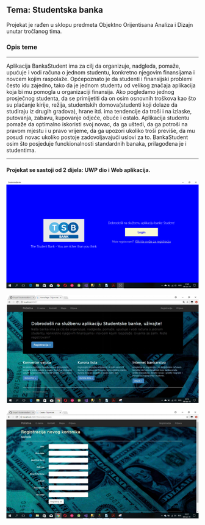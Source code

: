 ## Tema: Studentska banka 
Projekat je rađen u sklopu predmeta Objektno Orijentisana Analiza i Dizajn unutar tročlanog tima.

### Opis teme
--- 

Aplikacija BankaStudent ima za cilj da organizuje, nadgleda, pomaže, upućuje i vodi računa o jednom studentu, konkretno njegovim finansijama i novcem kojim raspolaže. Općepoznato je da studenti i finansijski problemi često idu zajedno, tako da je jednom studentu od velikog značaja aplikacija koja bi mu pomogla u organizaciji finansija. Ako pogledamo jednog prosječnog studenta, da se primijetiti da on osim osnovnih troškova kao što su plaćanje kirije, režija, studentskih domova(studenti koji dolaze da studiraju iz drugih gradova), hrane itd. ima tendencije da troši i na izlaske, putovanja, zabavu, kupovanje odjeće, obuće i ostalo. Aplikacija studentu pomaže da optimalno iskoristi svoj novac, da ga uštedi, da ga potroši na pravom mjestu i u pravo vrijeme, da ga upozori ukoliko troši previše, da mu posudi novac ukoliko postoje zadovoljavajući uslovi za to. BankaStudent osim što posjeduje funckionalnosti standardnih banaka, prilagođena je i studentima.

---

#### Projekat se sastoji od 2 dijela: UWP dio i Web aplikacija.

![alt text](https://github.com/malkocahmed/student-bank/blob/master/readme%20slike/uwp.png)

![alt text](https://github.com/malkocahmed/student-bank/blob/master/readme%20slike/hp.png)

![alt text](https://github.com/malkocahmed/student-bank/blob/master/readme%20slike/login.png)


